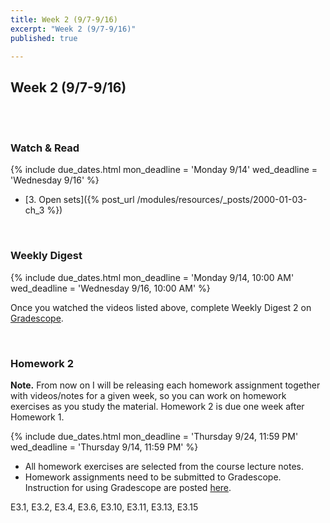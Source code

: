 ```yaml
---
title: Week 2 (9/7-9/16)
excerpt: "Week 2 (9/7-9/16)"
published: true

---
```


## Week 2 (9/7-9/16)

<br/>
<br/>


### Watch & Read

{% include due_dates.html
mon_deadline = 'Monday 9/14'
wed_deadline = 'Wednesday 9/16'
%}



* [3. Open sets]({% post_url /modules/resources/_posts/2000-01-03-ch_3 %})

<br/>

### Weekly Digest

{% include due_dates.html
mon_deadline = 'Monday 9/14, 10:00 AM'
wed_deadline = 'Wednesday 9/16, 10:00 AM'
%}

Once you watched the videos listed above, complete Weekly Digest 2 on [Gradescope](https://www.gradescope.com).

<br/>




### Homework 2

**Note.** From now on I will be releasing each homework assignment together with videos/notes
for a given week, so you can work on homework exercises as you study the material. Homework 2
is due one week after Homework 1.

{% include due_dates.html
mon_deadline = 'Thursday 9/24, 11:59 PM'
wed_deadline = 'Thursday 9/14, 11:59 PM'
%}

* All homework exercises are selected from the course lecture notes.
* Homework assignments need to be submitted to Gradescope. Instruction for
using Gradescope are posted [here](https://www.ubgradescope.info/).


E3.1, E3.2, E3.4, E3.6, E3.10, E3.11, E3.13, E3.15
